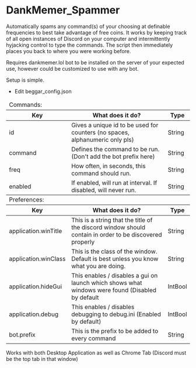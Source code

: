 # DankMemer_Spammer
Automatically spams any command(s) of your choosing at definable frequencies to best take advantage of free coins. It works by keeping track of all open instances of Discord on your computer and intermittently hyjacking control to type the commands. The script then immediately places you back to where you were working before.

Requires dankmemer.lol bot to be installed on the server of your expected use, however could be customized to use with any bot.

Setup is simple.
* Edit beggar_config.json
<table>
  <thead><tr><td colspan=3>Commands:</td></tr><tr><th>Key</th><th>What does it do?</th><th>Type</th></tr></thead>
  <tr><td>id</td><td>Gives a unique id to be used for counters (no spaces, alphanumeric only pls)</td><td>String</td></tr>
  <tr><td>command</td><td>Defines the command to be run. (Don't add the bot prefix here)</td><td>String</td></tr>
  <tr><td>freq</td><td>How often, in seconds, this command should run.</td><td>String</td></tr>
  <tr><td>enabled</td><td>If enabled, will run at interval. If disabled, will never run.</td><td>String</td></tr>
  <tr></tr>
  <thead><tr><td colspan=3>Preferences:</td></tr><tr><th>Key</th><th>What does it do?</th><th>Type</th></tr></thead>
  <tr><td>application.winTitle</td><td>This is a string that the title of the discord window should contain in order to be discovered properly</td><td>String</td></tr>
  <tr><td>application.winClass</td><td>This is the class of the window. Default is best unless you know what you are doing.</td><td>String</td></tr>
  <tr><td>application.hideGui</td><td>This enables / disables a gui on launch which shows what windows were found (Disabled by default</td><td>IntBool</td></tr>
  <tr><td>application.debug</td><td>This enables / disables debugging to debug.ini (Enabled by default)</td><td>IntBool</td></tr>
  <tr><td>bot.prefix</td><td>This is the prefix to be added to every command</td><td>String</td></tr>
</table>

Works with both Desktop Application as well as Chrome Tab (Discord must be the top tab in that window)